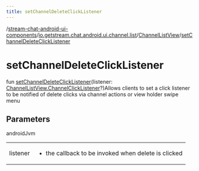 ```yaml
---
title: setChannelDeleteClickListener
---
```

/[stream-chat-android-ui-components](../../index.md)/[io.getstream.chat.android.ui.channel.list](../index.md)/[ChannelListView](index.md)/[setChannelDeleteClickListener](setChannelDeleteClickListener.md)  
  
  
  
# setChannelDeleteClickListener  
fun [setChannelDeleteClickListener](setChannelDeleteClickListener.md)(listener: [ChannelListView.ChannelClickListener](ChannelClickListener/index.md)?)Allows clients to set a click listener to be notified of delete clicks via channel actions or view holder swipe menu  
  
## Parameters  
  
androidJvm  
  
| | |
|---|---|
| <a name="io.getstream.chat.android.ui.channel.list/ChannelListView/setChannelDeleteClickListener/#io.getstream.chat.android.ui.channel.list.ChannelListView.ChannelClickListener?/PointingToDeclaration/"></a>listener| <a name="io.getstream.chat.android.ui.channel.list/ChannelListView/setChannelDeleteClickListener/#io.getstream.chat.android.ui.channel.list.ChannelListView.ChannelClickListener?/PointingToDeclaration/"></a><ul><li>the callback to be invoked when delete is clicked</li></ul>|
  

